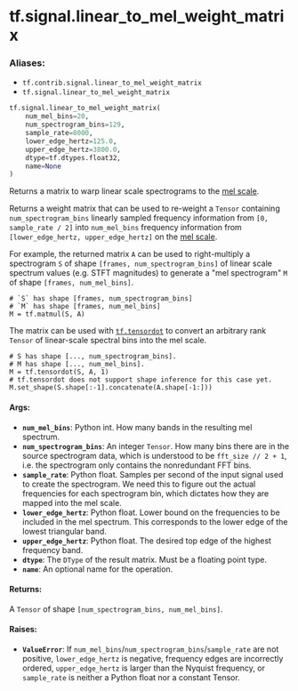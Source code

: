 <div itemscope itemtype="http://developers.google.com/ReferenceObject">
<meta itemprop="name" content="tf.signal.linear_to_mel_weight_matrix" />
<meta itemprop="path" content="Stable" />
</div>

# tf.signal.linear_to_mel_weight_matrix

### Aliases:

* `tf.contrib.signal.linear_to_mel_weight_matrix`
* `tf.signal.linear_to_mel_weight_matrix`

``` python
tf.signal.linear_to_mel_weight_matrix(
    num_mel_bins=20,
    num_spectrogram_bins=129,
    sample_rate=8000,
    lower_edge_hertz=125.0,
    upper_edge_hertz=3800.0,
    dtype=tf.dtypes.float32,
    name=None
)
```

Returns a matrix to warp linear scale spectrograms to the [mel scale][mel].

Returns a weight matrix that can be used to re-weight a `Tensor` containing
`num_spectrogram_bins` linearly sampled frequency information from
`[0, sample_rate / 2]` into `num_mel_bins` frequency information from
`[lower_edge_hertz, upper_edge_hertz]` on the [mel scale][mel].

For example, the returned matrix `A` can be used to right-multiply a
spectrogram `S` of shape `[frames, num_spectrogram_bins]` of linear
scale spectrum values (e.g. STFT magnitudes) to generate a "mel spectrogram"
`M` of shape `[frames, num_mel_bins]`.

    # `S` has shape [frames, num_spectrogram_bins]
    # `M` has shape [frames, num_mel_bins]
    M = tf.matmul(S, A)

The matrix can be used with <a href="../../tf/tensordot.md"><code>tf.tensordot</code></a> to convert an arbitrary rank
`Tensor` of linear-scale spectral bins into the mel scale.

    # S has shape [..., num_spectrogram_bins].
    # M has shape [..., num_mel_bins].
    M = tf.tensordot(S, A, 1)
    # tf.tensordot does not support shape inference for this case yet.
    M.set_shape(S.shape[:-1].concatenate(A.shape[-1:]))

#### Args:

* <b>`num_mel_bins`</b>: Python int. How many bands in the resulting mel spectrum.
* <b>`num_spectrogram_bins`</b>: An integer `Tensor`. How many bins there are in the
    source spectrogram data, which is understood to be `fft_size // 2 + 1`,
    i.e. the spectrogram only contains the nonredundant FFT bins.
* <b>`sample_rate`</b>: Python float. Samples per second of the input signal used to
    create the spectrogram. We need this to figure out the actual frequencies
    for each spectrogram bin, which dictates how they are mapped into the mel
    scale.
* <b>`lower_edge_hertz`</b>: Python float. Lower bound on the frequencies to be
    included in the mel spectrum. This corresponds to the lower edge of the
    lowest triangular band.
* <b>`upper_edge_hertz`</b>: Python float. The desired top edge of the highest
    frequency band.
* <b>`dtype`</b>: The `DType` of the result matrix. Must be a floating point type.
* <b>`name`</b>: An optional name for the operation.


#### Returns:

A `Tensor` of shape `[num_spectrogram_bins, num_mel_bins]`.


#### Raises:

* <b>`ValueError`</b>: If `num_mel_bins`/`num_spectrogram_bins`/`sample_rate` are not
    positive, `lower_edge_hertz` is negative, frequency edges are incorrectly
    ordered, `upper_edge_hertz` is larger than the Nyquist frequency, or
    `sample_rate` is neither a Python float nor a constant Tensor.

[mel]: https://en.wikipedia.org/wiki/Mel_scale